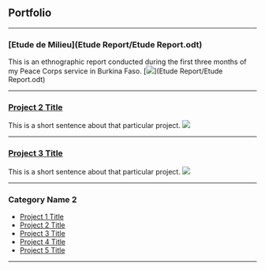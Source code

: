 ## Portfolio

---
### [Etude de Milieu](Etude Report/Etude Report.odt)
This is an ethnographic report conducted during the first three months of my Peace Corps service in Burkina Faso.
[<img src="images/SAM_1595.jpg"/>](Etude Report/Etude Report.odt)

---
### [Project 2 Title](/project_probation/index)
This is a short sentence about that particular project.
[<img src="project_probation/LOI_Transit_Isos.png?raw=true"/>](/project_probation/index)

---
### [Project 3 Title](/project_probation/index)
This is a short sentence about that particular project.
[<img src="project_probation/LOI_Walking_Isos.png?raw=true"/>](/project_probation/index)

---

### Category Name 2

- [Project 1 Title](http://example.com/)
- [Project 2 Title](http://example.com/)
- [Project 3 Title](http://example.com/)
- [Project 4 Title](http://example.com/)
- [Project 5 Title](http://example.com/)

---

